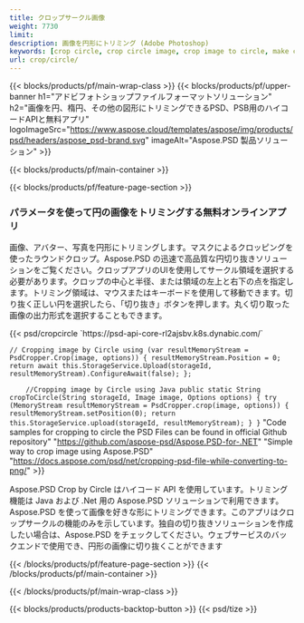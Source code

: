 ```yaml
---
title: クロップサークル画像
weight: 7730
limit: 
description: 画像を円形にトリミング (Adobe Photoshop)
keywords: [crop circle, crop circle image, crop image to circle, make circle photo]
url: crop/circle/
---
```

{{< blocks/products/pf/main-wrap-class >}}
{{< blocks/products/pf/upper-banner h1="アドビフォトショップファイルフォーマットソリューション" h2="画像を円、楕円、その他の図形にトリミングできるPSD、PSB用のハイコードAPIと無料アプリ" logoImageSrc="https://www.aspose.cloud/templates/aspose/img/products/psd/headers/aspose_psd-brand.svg" imageAlt="Aspose.PSD 製品ソリューション" >}}

{{< blocks/products/pf/main-container >}}

{{< blocks/products/pf/feature-page-section >}}
<h3 class="headingpdleft">パラメータを使って円の画像をトリミングする無料オンラインアプリ</h3>
<p>画像、アバター、写真を円形にトリミングします。マスクによるクロッピングを使ったラウンドクロップ。Aspose.PSD の迅速で高品質な円切り抜きソリューションをご覧ください。クロップアプリのUIを使用してサークル領域を選択する必要があります。クロップの中心と半径、または領域の左上と右下の点を指定します。トリミング領域は、マウスまたはキーボードを使用して移動できます。切り抜く正しい円を選択したら、「切り抜き」ボタンを押します。丸く切り取った画像の出力形式を選択することもできます。</p>
{{< psd/cropcircle `https://psd-api-core-rl2ajsbv.k8s.dynabic.com/` 

`// Cropping image by Circle
using (var resultMemoryStream = PsdCropper.Crop(image, options))
{
	resultMemoryStream.Position = 0;
	return await this.StorageService.Upload(storageId, resultMemoryStream).ConfigureAwait(false);
};` 
     
`    //Cropping image by Circle using Java
	public static String cropToCircle(String storageId, Image image, Options options) {
        try (MemoryStream resultMemoryStream = PsdCropper.crop(image, options)) {
            resultMemoryStream.setPosition(0);
            return this.StorageService.upload(storageId, resultMemoryStream);
        }
    }` 
"Code samples for cropping to circle the PSD Files can be found in official Github repository"  "https://github.com/aspose-psd/Aspose.PSD-for-.NET" 
"Simple way to crop image using Aspose.PSD" "https://docs.aspose.com/psd/net/cropping-psd-file-while-converting-to-png/" >}}
<p>Aspose.PSD Crop by Circle はハイコード API を使用しています。トリミング機能は Java および .Net 用の Aspose.PSD ソリューションで利用できます。Aspose.PSD を使って画像を好きな形にトリミングできます。このアプリはクロップサークルの機能のみを示しています。独自の切り抜きソリューションを作成したい場合は、Aspose.PSD をチェックしてください。ウェブサービスのバックエンドで使用でき、円形の画像に切り抜くことができます</p>
<!--<ul>
<li><a href="psb">PSB Circle Crop</a></li>
<li><a href="ellipse">Ellipse crop App</a></li>
</ul>-->
{{< /blocks/products/pf/feature-page-section >}}
{{< /blocks/products/pf/main-container >}}


{{< /blocks/products/pf/main-wrap-class >}}

{{< blocks/products/products-backtop-button >}}
{{< psd/tize >}}
